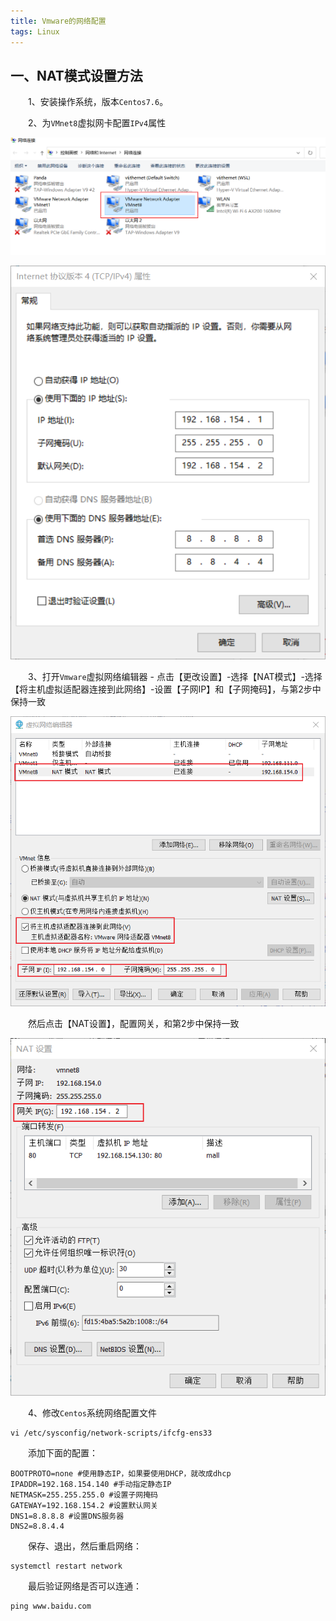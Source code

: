 ```yaml
---
title: Vmware的网络配置
tags: Linux
---
```


## 一、NAT模式设置方法

　　1、安装操作系统，版本`Centos7.6`。

　　2、为`VMnet8`虚拟网卡配置`IPv4`属性

![为Vmnet8虚拟网卡配置属性1](/assets/img/linux/为Vmnet8虚拟网卡配置属性1.png)

![为Vmnet8虚拟网卡配置属性2](/assets/img/linux/为Vmnet8虚拟网卡配置属性2.png)

　　3、打开`Vmware`虚拟网络编辑器 - 点击【更改设置】-选择【NAT模式】-选择【将主机虚拟适配器连接到此网络】-设置【子网IP】和【子网掩码】，与第2步中保持一致

![配置虚拟网络编辑器1](/assets/img/linux/配置虚拟网络编辑器1.png)

　　然后点击【NAT设置】，配置网关，和第2步中保持一致

![配置虚拟网络编辑器2](/assets/img/linux/配置虚拟网络编辑器2.png)

　　4、修改`Centos`系统网络配置文件

```shell
vi /etc/sysconfig/network-scripts/ifcfg-ens33
```

　　添加下面的配置：

```shell
BOOTPROTO=none #使用静态IP，如果要使用DHCP，就改成dhcp
IPADDR=192.168.154.140 #手动指定静态IP
NETMASK=255.255.255.0 #设置子网掩码
GATEWAY=192.168.154.2 #设置默认网关
DNS1=8.8.8.8 #设置DNS服务器
DNS2=8.8.4.4
```

　　保存、退出，然后重启网络：

```shell
systemctl restart network
```

　　最后验证网络是否可以连通：

```shell
ping www.baidu.com
```

